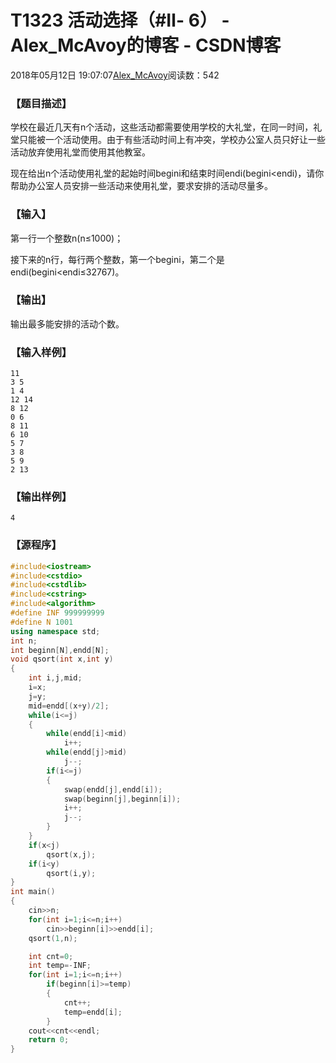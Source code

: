 # T1323	活动选择（#Ⅱ- 6） - Alex_McAvoy的博客 - CSDN博客





2018年05月12日 19:07:07[Alex_McAvoy](https://me.csdn.net/u011815404)阅读数：542








### 【题目描述】

学校在最近几天有n个活动，这些活动都需要使用学校的大礼堂，在同一时间，礼堂只能被一个活动使用。由于有些活动时间上有冲突，学校办公室人员只好让一些活动放弃使用礼堂而使用其他教室。


现在给出n个活动使用礼堂的起始时间begini和结束时间endi(begini<endi)，请你帮助办公室人员安排一些活动来使用礼堂，要求安排的活动尽量多。

### 【输入】

第一行一个整数n(n≤1000)；

接下来的n行，每行两个整数，第一个begini，第二个是endi(begini<endi≤32767)。



### 【输出】

输出最多能安排的活动个数。

### 【输入样例】

```
11
3 5
1 4
12 14
8 12
0 6
8 11
6 10
5 7
3 8
5 9
2 13
```

### 【输出样例】
`4`
### 【源程序】

```cpp
#include<iostream>
#include<cstdio>
#include<cstdlib>
#include<cstring>
#include<algorithm>
#define INF 999999999
#define N 1001
using namespace std;
int n;
int beginn[N],endd[N];
void qsort(int x,int y)
{
    int i,j,mid;
    i=x;
    j=y;
    mid=endd[(x+y)/2];
    while(i<=j)
    {
        while(endd[i]<mid)
            i++;
        while(endd[j]>mid)
            j--;
        if(i<=j)
        {
            swap(endd[j],endd[i]);
            swap(beginn[j],beginn[i]);
            i++;
            j--;
        }
    }
    if(x<j)
        qsort(x,j);
    if(i<y)
        qsort(i,y);
}
int main()
{
    cin>>n;
    for(int i=1;i<=n;i++)
        cin>>beginn[i]>>endd[i];
    qsort(1,n);

    int cnt=0;
    int temp=-INF;
    for(int i=1;i<=n;i++)
        if(beginn[i]>=temp)
        {
            cnt++;
            temp=endd[i];
        }
    cout<<cnt<<endl;
    return 0;
}
```





